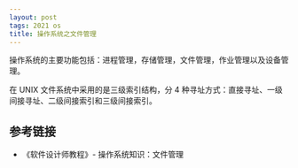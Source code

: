 ```yaml
---
layout: post
tags: 2021 os
title: 操作系统之文件管理
---
```


操作系统的主要功能包括：进程管理，存储管理，文件管理，作业管理以及设备管理。

在 UNIX 文件系统中采用的是三级索引结构，分 4 种寻址方式：直接寻址、一级间接寻址、二级间接索引和三级间接索引。

## 参考链接

- 《软件设计师教程》- 操作系统知识：文件管理
